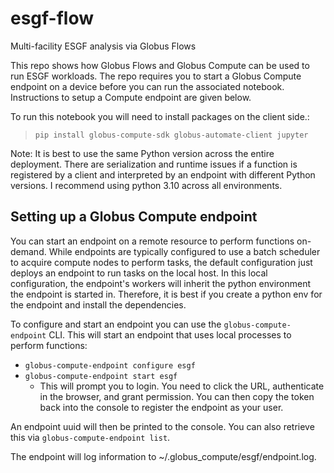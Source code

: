 # esgf-flow
Multi-facility ESGF analysis via Globus Flows

This repo shows how Globus Flows and Globus Compute can be used to run ESGF workloads. The repo requires you to start a Globus Compute endpoint on a device before you can run the associated notebook. Instructions to setup a Compute endpoint are given below.

To run this notebook you will need to install packages on the client side.:
> `pip install globus-compute-sdk globus-automate-client jupyter`

Note: It is best to use the same Python version across the entire deployment. There are serialization and runtime issues if a function is registered by a client and interpreted by an endpoint with different Python versions. I recommend using python 3.10 across all environments.


## Setting up a Globus Compute endpoint
You can start an endpoint on a remote resource to perform functions on-demand. While endpoints are typically configured to use a batch scheduler to acquire compute nodes to perform tasks, the default configuration just deploys an endpoint to run tasks on the local host. In this local configuration, the endpoint's workers will inherit the python environment the endpoint is started in. Therefore, it is best if you create a python env for the endpoint and install the dependencies.

To configure and start an endpoint you can use the `globus-compute-endpoint` CLI. This will start an endpoint that uses local processes to perform functions:
- `globus-compute-endpoint configure esgf`
- `globus-compute-endpoint start esgf`
  - This will prompt you to login. You need to click the URL, authenticate in the browser, and grant permission. You can then copy the token back into the console to register the endpoint as your user.

An endpoint uuid will then be printed to the console. You can also retrieve this via `globus-compute-endpoint list`.

The endpoint will log information to ~/.globus\_compute/esgf/endpoint.log.



